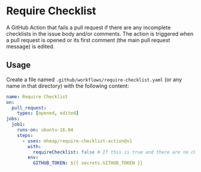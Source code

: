 # Require Checklist

A GitHub Action that fails a pull request if there are any incomplete checklists in the issue body and/or comments. The action is triggered when a pull request is opened or its first comment (the main pull request message) is edited.

## Usage

Create a file named `.github/workflows/require-checklist.yaml` (or any name in that directory) with the following content:

```yaml
name: Require Checklist
on:
  pull_request:
    types: [opened, edited]
jobs:
  job1:
    runs-on: ubuntu-16.04
    steps:
      - uses: mheap/require-checklist-action@v1
        with:
          requireChecklist: false # If this is true and there are no checklists detected, the action will fail
        env:
          GITHUB_TOKEN: ${{ secrets.GITHUB_TOKEN }}
```
